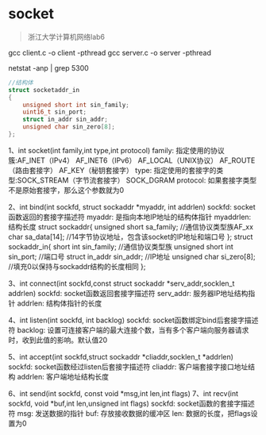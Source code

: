 # socket

> 浙江大学计算机网络lab6

gcc client.c -o client -pthread
gcc server.c -o server -pthread

netstat -anp | grep 5300

```c
//结构体
struct socketaddr_in
{
    unsigned short int sin_family;
    uint16_t sin_port;
    struct in_addr sin_addr;
    unsigned char sin_zero[8];
};
```

1、int socket(int family,int type,int protocol)
family:
    指定使用的协议簇:AF_INET（IPv4） AF_INET6（IPv6） AF_LOCAL（UNIX协议） AF_ROUTE（路由套接字） AF_KEY（秘钥套接字）
type:
    指定使用的套接字的类型:SOCK_STREAM（字节流套接字） SOCK_DGRAM
protocol:
    如果套接字类型不是原始套接字，那么这个参数就为0


2、int bind(int sockfd, struct sockaddr *myaddr, int addrlen)
sockfd:
    socket函数返回的套接字描述符
myaddr:
    是指向本地IP地址的结构体指针
myaddrlen:
    结构长度
struct sockaddr{
    unsigned short sa_family; //通信协议类型族AF_xx
    char sa_data[14];  //14字节协议地址，包含该socket的IP地址和端口号
};
struct sockaddr_in{
    short int sin_family; //通信协议类型族
    unsigned short int sin_port; //端口号
    struct in_addr sin_addr; //IP地址
    unsigned char si_zero[8];  //填充0以保持与sockaddr结构的长度相同
};


3、int connect(int sockfd,const struct sockaddr *serv_addr,socklen_t addrlen)
sockfd:
    socket函数返回套接字描述符
serv_addr:
    服务器IP地址结构指针
addrlen:
    结构体指针的长度


4、int listen(int sockfd, int backlog)
sockfd:
    socket函数绑定bind后套接字描述符
backlog:
    设置可连接客户端的最大连接个数，当有多个客户端向服务器请求时，收到此值的影响。默认值20


5、int accept(int sockfd,struct sockaddr *cliaddr,socklen_t *addrlen)
sockfd:
    socket函数经过listen后套接字描述符
cliaddr:
    客户端套接字接口地址结构
addrlen:
    客户端地址结构长度

    
6、int send(int sockfd, const void *msg,int len,int flags)
7、int recv(int sockfd, void *buf,int len,unsigned int flags)
sockfd:
    socket函数的套接字描述符
msg:
    发送数据的指针
buf:
    存放接收数据的缓冲区
len:
    数据的长度，把flags设置为0

